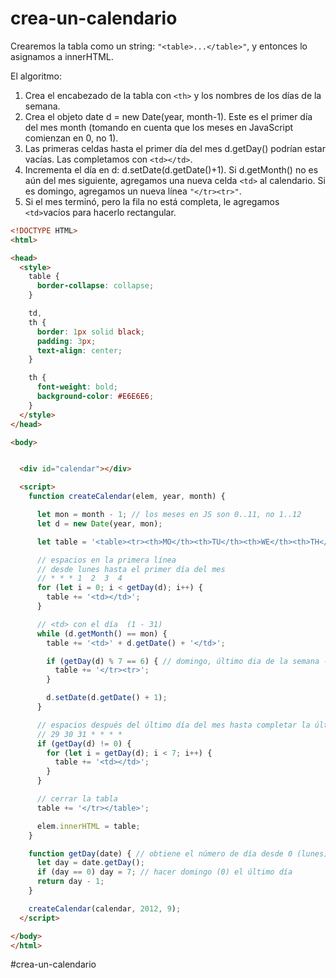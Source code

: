 # crea-un-calendario

Crearemos la tabla como un string: `"<table>...</table>"`, y entonces lo asignamos a innerHTML.

El algoritmo:

1.  Crea el encabezado de la tabla con `<th>` y los nombres de los días de la semana.
2.  Crea el objeto date d = new Date(year, month-1). Este es el primer día del mes month (tomando en cuenta que los meses en JavaScript comienzan en 0, no 1).
3.  Las primeras celdas hasta el primer día del mes d.getDay() podrían estar vacías. Las completamos con `<td></td>`.
4.  Incrementa el día en d: d.setDate(d.getDate()+1). Si d.getMonth() no es aún del mes siguiente, agregamos una nueva celda `<td>` al calendario. Si es domingo, agregamos un nueva línea `"</tr><tr>"`.
5.  Si el mes terminó, pero la fila no está completa, le agregamos `<td>`vacíos para hacerlo rectangular.

````html
<!DOCTYPE HTML>
<html>

<head>
  <style>
    table {
      border-collapse: collapse;
    }

    td,
    th {
      border: 1px solid black;
      padding: 3px;
      text-align: center;
    }

    th {
      font-weight: bold;
      background-color: #E6E6E6;
    }
  </style>
</head>

<body>


  <div id="calendar"></div>

  <script>
    function createCalendar(elem, year, month) {

      let mon = month - 1; // los meses en JS son 0..11, no 1..12
      let d = new Date(year, mon);

      let table = '<table><tr><th>MO</th><th>TU</th><th>WE</th><th>TH</th><th>FR</th><th>SA</th><th>SU</th></tr><tr>';

      // espacios en la primera línea
      // desde lunes hasta el primer día del mes
      // * * * 1  2  3  4
      for (let i = 0; i < getDay(d); i++) {
        table += '<td></td>';
      }

      // <td> con el día  (1 - 31)
      while (d.getMonth() == mon) {
        table += '<td>' + d.getDate() + '</td>';

        if (getDay(d) % 7 == 6) { // domingo, último dia de la semana --> nueva línea
          table += '</tr><tr>';
        }

        d.setDate(d.getDate() + 1);
      }

      // espacios después del último día del mes hasta completar la última línea
      // 29 30 31 * * * *
      if (getDay(d) != 0) {
        for (let i = getDay(d); i < 7; i++) {
          table += '<td></td>';
        }
      }

      // cerrar la tabla
      table += '</tr></table>';

      elem.innerHTML = table;
    }

    function getDay(date) { // obtiene el número de día desde 0 (lunes) a 6 (domingo)
      let day = date.getDay();
      if (day == 0) day = 7; // hacer domingo (0) el último día
      return day - 1;
    }

    createCalendar(calendar, 2012, 9);
  </script>

</body>
</html>
````

#crea-un-calendario
